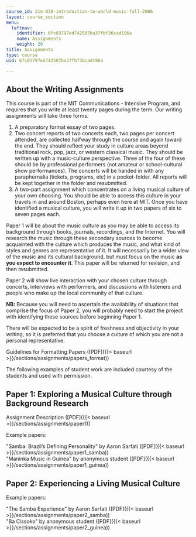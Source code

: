 ```yaml
---
course_id: 21m-030-introduction-to-world-music-fall-2006
layout: course_section
menu:
  leftnav:
    identifier: 6fc03797ed742507ba37fbf36cad196a
    name: Assignments
    weight: 20
title: Assignments
type: course
uid: 6fc03797ed742507ba37fbf36cad196a

---
```


About the Writing Assignments
-----------------------------

This course is part of the MIT Communications - Intensive Program, and requires that you write at least twenty pages during the term. Our writing assignments will take three forms.

1.  A preparatory format essay of two pages.
2.  Two concert reports of two concerts each, two pages per concert attended, are collected halfway through the course and again toward the end. They should reflect your study in culture areas beyond traditional rock, pop, jazz, or western classical music. They should be written up with a music-culture perspective. Three of the four of these should be by professional performers (not amateur or school-cultural show performances). The concerts will be handed in with any paraphernalia (tickets, programs, etc) in a pocket-folder. All reports will be kept together in the folder and resubmitted.
3.  A two-part assignment which concentrates on a living musical culture of your own choosing. You should be able to access this culture in your travels in and around Boston, perhaps even here at MIT. Once you have identified a musical culture, you will write it up in two papers of six to seven pages each.

Paper 1 will be about the music culture as you may be able to access its background through books, journals, recordings, and the Internet. You will research the music through these secondary sources to become acquainted with the culture which produces the music, and what kind of styles and genres are representative of it. It will necessarily be a wider view of the music and its cultural background, but must focus on the music **as you expect to encounter it**. This paper will be returned for revision, and then resubmitted.

Paper 2 will show live interaction with your chosen culture through concerts, interviews with performers, and discussions with listeners and people who make up the local community of that culture.

**NB:** Because you will need to ascertain the availability of situations that comprise the focus of Paper 2, you will probably need to start the project with identifying these sources before beginning Paper 1.

There will be expected to be a spirit of freshness and objectivity in your writing, so it is preferred that you choose a culture of which you are not a personal representative.

Guidelines for Formatting Papers ([PDF]({{< baseurl >}}/sections/assignments/papers_format))

The following examples of student work are included courtesy of the students and used with permission.

Paper 1: Exploring a Musical Culture through Background Research
----------------------------------------------------------------

Assignment Description ([PDF]({{< baseurl >}}/sections/assignments/paper1))

Example papers:

"Samba: Brazil’s Defining Personality" by Aaron Sarfati ([PDF]({{< baseurl >}}/sections/assignments/paper1_samba))  
"Maninka Music in Guinea" by anonymous student ([PDF]({{< baseurl >}}/sections/assignments/paper1_guinea))

Paper 2: Experiencing a Living Musical Culture
----------------------------------------------

Example papers:

"The Samba Experience" by Aaron Sarfati ([PDF]({{< baseurl >}}/sections/assignments/paper2_samba))  
"Ba Cissoko" by anonymous student ([PDF]({{< baseurl >}}/sections/assignments/paper2_guinea))